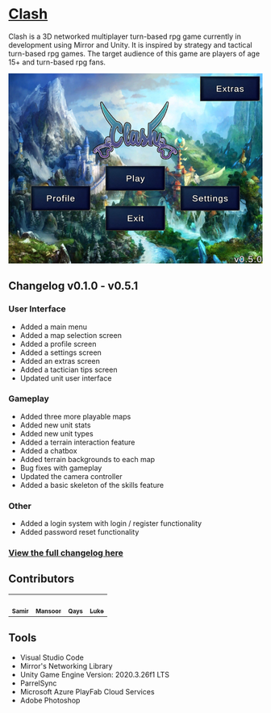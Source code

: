 # <a href="https://clash-game.wixsite.com/">Clash</a>

Clash is a 3D networked multiplayer turn-based rpg game currently in development using Mirror and Unity. It is inspired by strategy and tactical turn-based rpg games. The target audience of this game are players of age 15+ and turn-based rpg fans.

![clash-main-menu](/Assets/Textures/MapPreview/MainMenuPreview.png)

## Changelog v0.1.0 - v0.5.1

### User Interface
- Added a main menu
- Added a map selection screen
- Added a profile screen
- Added a settings screen
- Added an extras screen
- Added a tactician tips screen
- Updated unit user interface

### Gameplay
- Added three more playable maps
- Added new unit stats
- Added new unit types
- Added a terrain interaction feature
- Added a chatbox
- Added terrain backgrounds to each map
- Bug fixes with gameplay
- Updated the camera controller
- Added a basic skeleton of the skills feature

### Other
- Added a login system with login / register functionality
- Added password reset functionality

### <a href="https://clash-game.wixsite.com/changelog">View the full changelog here</a>

## Contributors
<table>
  <tr>
    <td align="center"><a href="https://github.com/Sam772"><img src="https://avatars.githubusercontent.com/u/78389553?v=4" width="100px;" alt=""/><br /><sub><b>Samir</b></sub></a><br /></td>
    <td align="center"><a href="https://github.com/m-shah02"><img src="https://avatars.githubusercontent.com/u/54008874?v=4" width="100px;" alt=""/><br /><sub><b>Mansoor</b></sub></a><br /></td>
    <td align="center"><a href="https://github.com/QaysShah"><img src="https://avatars.githubusercontent.com/u/98493986?v=4" width="100px;" alt=""/><br /><sub><b>Qays</b></sub></a><br /></td>
    <td align="center"><a href="https://github.com/Theroombapie"><img src="https://avatars.githubusercontent.com/u/71985337?v=4" width="100px;" alt=""/><br /><sub><b>Luke</b></sub></a><br /></td>
  </tr>
</table>

## Tools
- Visual Studio Code
- Mirror's Networking Library
- Unity Game Engine Version: 2020.3.26f1 LTS
- ParrelSync
- Microsoft Azure PlayFab Cloud Services
- Adobe Photoshop